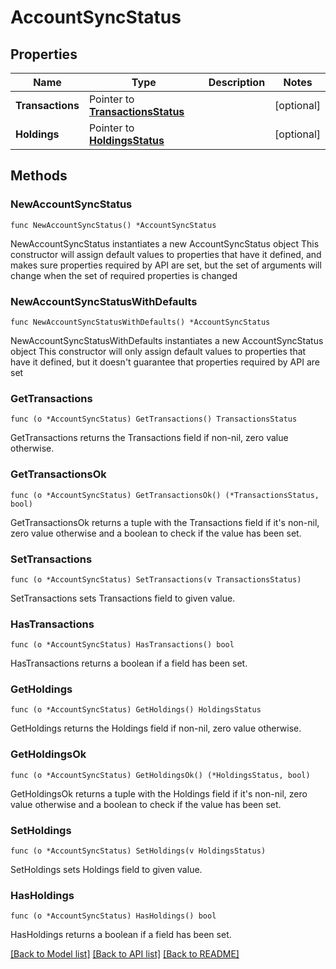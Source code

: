# AccountSyncStatus

## Properties

Name | Type | Description | Notes
------------ | ------------- | ------------- | -------------
**Transactions** | Pointer to [**TransactionsStatus**](TransactionsStatus.md) |  | [optional] 
**Holdings** | Pointer to [**HoldingsStatus**](HoldingsStatus.md) |  | [optional] 

## Methods

### NewAccountSyncStatus

`func NewAccountSyncStatus() *AccountSyncStatus`

NewAccountSyncStatus instantiates a new AccountSyncStatus object
This constructor will assign default values to properties that have it defined,
and makes sure properties required by API are set, but the set of arguments
will change when the set of required properties is changed

### NewAccountSyncStatusWithDefaults

`func NewAccountSyncStatusWithDefaults() *AccountSyncStatus`

NewAccountSyncStatusWithDefaults instantiates a new AccountSyncStatus object
This constructor will only assign default values to properties that have it defined,
but it doesn't guarantee that properties required by API are set

### GetTransactions

`func (o *AccountSyncStatus) GetTransactions() TransactionsStatus`

GetTransactions returns the Transactions field if non-nil, zero value otherwise.

### GetTransactionsOk

`func (o *AccountSyncStatus) GetTransactionsOk() (*TransactionsStatus, bool)`

GetTransactionsOk returns a tuple with the Transactions field if it's non-nil, zero value otherwise
and a boolean to check if the value has been set.

### SetTransactions

`func (o *AccountSyncStatus) SetTransactions(v TransactionsStatus)`

SetTransactions sets Transactions field to given value.

### HasTransactions

`func (o *AccountSyncStatus) HasTransactions() bool`

HasTransactions returns a boolean if a field has been set.

### GetHoldings

`func (o *AccountSyncStatus) GetHoldings() HoldingsStatus`

GetHoldings returns the Holdings field if non-nil, zero value otherwise.

### GetHoldingsOk

`func (o *AccountSyncStatus) GetHoldingsOk() (*HoldingsStatus, bool)`

GetHoldingsOk returns a tuple with the Holdings field if it's non-nil, zero value otherwise
and a boolean to check if the value has been set.

### SetHoldings

`func (o *AccountSyncStatus) SetHoldings(v HoldingsStatus)`

SetHoldings sets Holdings field to given value.

### HasHoldings

`func (o *AccountSyncStatus) HasHoldings() bool`

HasHoldings returns a boolean if a field has been set.


[[Back to Model list]](../README.md#documentation-for-models) [[Back to API list]](../README.md#documentation-for-api-endpoints) [[Back to README]](../README.md)


